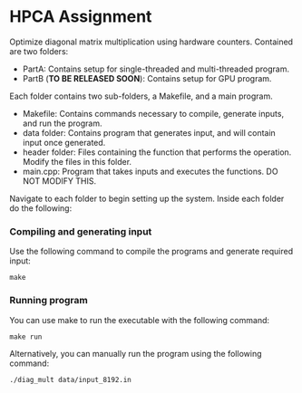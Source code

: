 # HPCA Assignment
Optimize diagonal matrix multiplication using hardware counters.
Contained are two folders:
* PartA: Contains setup for single-threaded and multi-threaded program.
* PartB (**TO  BE RELEASED SOON**): Contains setup for GPU program.

Each folder contains two sub-folders, a Makefile, and a main program.
* Makefile: Contains commands necessary to compile, generate inputs, and run the program.
* data folder: Contains program that generates input, and will contain input once generated.
* header folder: Files containing the function that performs the operation. Modify the files in this folder.
* main.cpp: Program that takes inputs and executes the functions. DO NOT MODIFY THIS.

Navigate to each folder to begin setting up the system.
Inside each folder do the following:
### Compiling and generating input
Use the following command to compile the programs and generate required input:
```
make
```
### Running program
You can use make to run the executable with the following command:
```
make run
```
Alternatively, you can manually run the program using the following command:
```
./diag_mult data/input_8192.in
```


